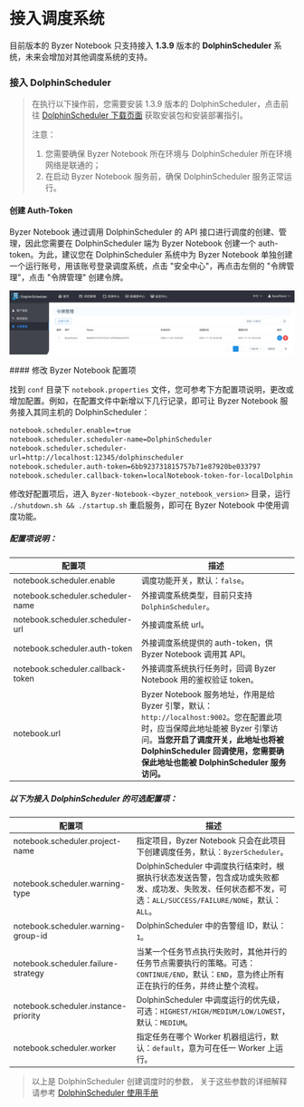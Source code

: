 # 接入调度系统

目前版本的 Byzer Notebook 只支持接入 **1.3.9** 版本的 **DolphinScheduler** 系统，未来会增加对其他调度系统的支持。

### 接入 DolphinScheduler

> 在执行以下操作前，您需要安装 1.3.9 版本的 DolphinScheduler，点击前往 [DolphinScheduler 下载页面](https://dolphinscheduler.apache.org/en-us/download/download.html) 获取安装包和安装部署指引。
>
> 注意：
>
> 1. 您需要确保 Byzer Notebook 所在环境与 DolphinScheduler 所在环境网络是联通的；
> 2. 在启动 Byzer Notebook 服务前，确保 DolphinScheduler 服务正常运行。

#### 创建 Auth-Token

Byzer Notebook 通过调用 DolphinScheduler 的 API 接口进行调度的创建、管理，因此您需要在 DolphinScheduler 端为 Byzer Notebook 创建一个 auth-token。为此，建议您在 DolphinScheduler 系统中为 Byzer Notebook 单独创建一个运行账号，用该账号登录调度系统，点击 "安全中心"，再点击左侧的 "令牌管理"，点击 "令牌管理" 创建令牌。

<p align="center">
    <img src="/byzer-notebook/zh-cn/schedule/images/dolphin_token.png" alt="dolphin_token"  width="800"/>
</p>
#### 修改 Byzer Notebook 配置项

找到 `conf` 目录下 `notebook.properties` 文件，您可参考下方配置项说明，更改或增加配置。例如，在配置文件中新增以下几行记录，即可让 Byzer Notebook 服务接入其同主机的 DolphinScheduler：

```properties
notebook.scheduler.enable=true
notebook.scheduler.scheduler-name=DolphinScheduler
notebook.scheduler.scheduler-url=http://localhost:12345/dolphinscheduler
notebook.scheduler.auth-token=6bb923731815757b71e87920be033797
notebook.scheduler.callback-token=localNotebook-token-for-localDolphin
```

修改好配置项后，进入 `Byzer-Notebook-<byzer_notebook_version>` 目录，运行 `./shutdown.sh && ./startup.sh` 重启服务，即可在 Byzer Notebook 中使用调度功能。

##### 配置项说明：

| 配置项                               | 描述                                                                                                                                                                      |
|-----------------------------------|-------------------------------------------------------------------------------------------------------------------------------------------------------------------------|
| notebook.scheduler.enable         | 调度功能开关，默认：`false`。                                                                                                                                                      |
| notebook.scheduler.scheduler-name | 外接调度系统类型，目前只支持 `DolphinScheduler`。                                                                                                                                      |
| notebook.scheduler.scheduler-url  | 外接调度系统 url。                                                                                                                                                             |
| notebook.scheduler.auth-token     | 外接调度系统提供的 auth-token，供 Byzer Notebook 调用其 API。                                                                                                                          |
| notebook.scheduler.callback-token | 外接调度系统执行任务时，回调 Byzer Notebook 用的鉴权验证 token。                                                                                                                             |
| notebook.url                      | Byzer Notebook 服务地址，作用是给 Byzer 引擎，默认：`http://localhost:9002`。您在配置此项时，应当保障此地址能被 Byzer 引擎访问。**当您开启了调度开关，此地址也将被 DolphinScheduler 回调使用，您需要确保此地址也能被 DolphinScheduler 服务访问。** |

##### 以下为接入 DolphinScheduler 的可选配置项：

| 配置项                                  | 描述                                                                                                     |
|--------------------------------------|--------------------------------------------------------------------------------------------------------|
| notebook.scheduler.project-name      | 指定项目，Byzer Notebook 只会在此项目下创建调度任务，默认：`ByzerScheduler`。                                                 |
| notebook.scheduler.warning-type      | DolphinScheduler 中调度执行结束时，根据执行状态发送告警，包含成功或失败都发、成功发、失败发、任何状态都不发，可选：`ALL/SUCCESS/FAILURE/NONE`，默认：`ALL`。 |
| notebook.scheduler.warning-group-id  | DolphinScheduler 中的告警组 ID，默认：`1`。                                                                      |
| notebook.scheduler.failure-strategy  | 当某一个任务节点执行失败时，其他并行的任务节点需要执行的策略。可选：`CONTINUE/END`，默认：`END`，意为终止所有正在执行的任务，并终止整个流程。                       |
| notebook.scheduler.instance-priority | DolphinScheduler 中调度运行的优先级，可选：`HIGHEST/HIGH/MEDIUM/LOW/LOWEST`，默认：`MEDIUM`。                            |
| notebook.scheduler.worker            | 指定任务在哪个 Worker 机器组运行，默认：`default`，意为可在任一 Worker 上运行。                                                   |

> 以上是 DolphinScheduler 创建调度时的参数， 关于这些参数的详细解释请参考 [DolphinScheduler 使用手册](https://dolphinscheduler.apache.org/zh-cn/docs/1.3.9/user_doc/system-manual.html)


